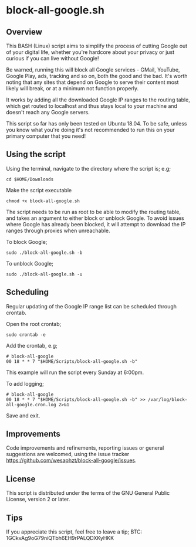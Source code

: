 # block-all-google.sh

## Overview
This BASH (Linux) script aims to simplify the process of cutting Google out of your digital life, whether you're hardcore about your privacy or just curious if you can live without Google!

Be warned, running this will block all Google services - GMail, YouTube, Google Play, ads, tracking and so on, both the good and the bad.
It's worth noting that any sites that depend on Google to serve their content most likely will break, or at a minimum not function properly.

It works by adding all the downloaded Google IP ranges to the routing table, which get routed to localhost and thus stays local to your machine and doesn't reach any Google servers.

This script so far has only been tested on Ubuntu 18.04.
To be safe, unless you know what you're doing it's not recommended to run this on your primary computer that you need!

## Using the script
Using the terminal, navigate to the directory where the script is; e.g;
```
cd $HOME/Downloads
```

Make the script executable
```
chmod +x block-all-google.sh
```

The script needs to be run as root to be able to modify the routing table, and takes an argument to either block or unblock Google.
To avoid issues where Google has already been blocked, it will attempt to download the IP ranges through proxies when unreachable.

To block Google;
```
sudo ./block-all-google.sh -b
```

To unblock Google;
```
sudo ./block-all-google.sh -u
```

## Scheduling
Regular updating of the Google IP range list can be scheduled through crontab.

Open the root crontab;
```
sudo crontab -e
```

Add the crontab, e.g;
```
# block-all-google
00 18 * * 7 "$HOME/Scripts/block-all-google.sh -b"
```

This example will run the script every Sunday at 6:00pm.

To add logging;
```
# block-all-google
00 18 * * 7 "$HOME/Scripts/block-all-google.sh -b" >> /var/log/block-all-google.cron.log 2>&1
```
Save and exit.

## Improvements
Code improvements and refinements, reporting issues or general suggestions are welcomed, using the issue tracker https://github.com/wesaphzt/block-all-google/issues.

## License
This script is distributed under the terms of the GNU General Public License, version 2 or later.

## Tips
If you appreciate this script, feel free to leave a tip;
BTC: 1GCkvAg9oG79niQTbh6EH9rPALQDXKyHKK
